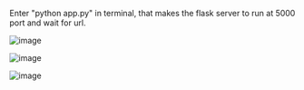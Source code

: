 Enter "python app.py" in terminal, that makes the flask server to run at 5000 port and wait for url.

![image](https://github.com/Saiprasadmurakonda/Youtube-Video-Summarizer/assets/122473306/dd479a77-2b39-4c64-83ec-286432f42e36)

![image](https://github.com/Saiprasadmurakonda/Youtube-Video-Summarizer/assets/122473306/245b47c2-bbe6-407b-aa9e-ac4d7a16fe06)

![image](https://github.com/Saiprasadmurakonda/Youtube-Video-Summarizer/assets/122473306/5b04ec78-12ed-4713-89fc-746cfca57ea2)
